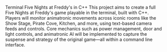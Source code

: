 Terminal Five Nights at Freddy's in C++
This project aims to create a full Five Nights at Freddy's game playable in the terminal, built with C++. Players will monitor animatronic movements across iconic rooms like the Show Stage, Pirate Cove, Kitchen, and more, using text-based camera feeds and controls. Core mechanics such as power management, door and light controls, and animatronic AI will be implemented to capture the suspense and strategy of the original game—all within a command line interface.
